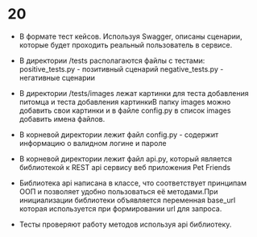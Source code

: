 # 20

- В формате тест кейсов. Используя Swagger, описаны сценарии, которые будет проходить реальный пользователь в сервисе.

- В директории /tests располагаются файлы с тестами:
positive_tests.py - позитивный сценарий
negative_tests.py - негативные сценарии
- В директории /tests/images лежат картинки для теста добавления питомца и теста добавления картинкиВ папку images можно добавить свои картинки и в файле config.py в список images добавить имена файлов.
- В корневой директории лежит файл config.py - содержит информацию о валидном логине и пароле
- В корневой директории лежит файл api.py, который является библиотекой к REST api сервису веб приложения Pet Friends
- Библиотека api написана в классе, что соответствует принципам ООП и позволяет удобно пользоваться её методами.При инициализации библиотеки объявляется переменная base_url которая используется при формировании url для запроса.
- Тесты проверяют работу методов используя api библиотеку.
